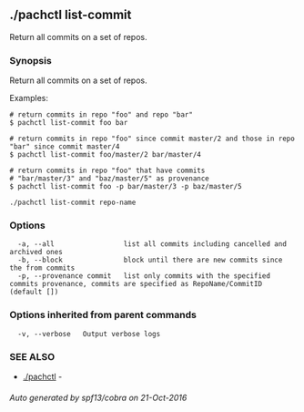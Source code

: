 ## ./pachctl list-commit

Return all commits on a set of repos.

### Synopsis


Return all commits on a set of repos.

Examples:

	# return commits in repo "foo" and repo "bar"
	$ pachctl list-commit foo bar

	# return commits in repo "foo" since commit master/2 and those in repo "bar" since commit master/4
	$ pachctl list-commit foo/master/2 bar/master/4

	# return commits in repo "foo" that have commits
	# "bar/master/3" and "baz/master/5" as provenance
	$ pachctl list-commit foo -p bar/master/3 -p baz/master/5



```
./pachctl list-commit repo-name
```

### Options

```
  -a, --all                 list all commits including cancelled and archived ones
  -b, --block               block until there are new commits since the from commits
  -p, --provenance commit   list only commits with the specified commits provenance, commits are specified as RepoName/CommitID (default [])
```

### Options inherited from parent commands

```
  -v, --verbose   Output verbose logs
```

### SEE ALSO
* [./pachctl](./pachctl.md)	 - 

###### Auto generated by spf13/cobra on 21-Oct-2016
